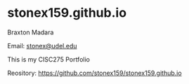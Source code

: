 # stonex159.github.io
Braxton Madara

Email: stonex@udel.edu 

This is my CISC275 Portfolio

Reository: https://github.com/stonex159/stonex159.github.io 
